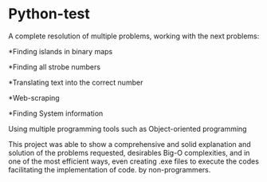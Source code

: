 # Python-test
A complete resolution of multiple problems, working with the next problems:


*Finding islands in binary maps

*Finding all strobe numbers

*Translating text into the correct number

*Web-scraping

*Finding System information


Using multiple programming tools such as Object-oriented programming

This project was able to show a comprehensive and solid explanation and solution of the problems requested, desirables Big-O complexities, and in one of the most efficient ways, even creating .exe files to execute the codes facilitating the implementation of code. by non-programmers.

